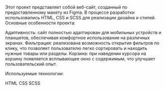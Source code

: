 Этот проект представляет собой веб-сайт, созданный по предоставленному макету из Figma. В процессе разработки использовались HTML, CSS и SCSS для реализации дизайна и стилей.
Основные особенности проекта:

Адаптивность: сайт полностью адаптирован для мобильных устройств и планшетов, обеспечивая комфортное использование на различных экранах.
Фильтрация: реализована возможность открытия фильтров по клику, что позволяет пользователю легко сортировать и находить нужные товары или разделы.
Корзина: при наведении курсора на корзину появляется всплывающее окно с содержимым, что улучшает пользовательский опыт.

Используемые технологии:

HTML
CSS
SCSS
